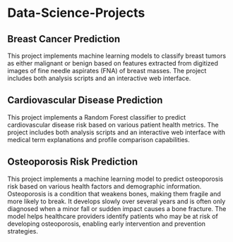 # Data-Science-Projects
## Breast Cancer Prediction
This project implements machine learning models to classify breast tumors as either malignant or benign based on features extracted from digitized images of fine needle aspirates (FNA) of breast masses. The project includes both analysis scripts and an interactive web interface.

## Cardiovascular Disease Prediction
This project implements a Random Forest classifier to predict cardiovascular disease risk based on various patient health metrics. The project includes both analysis scripts and an interactive web interface with medical term explanations and profile comparison capabilities.

## Osteoporosis Risk Prediction
This project implements a machine learning model to predict osteoporosis risk based on various health factors and demographic information. Osteoporosis is a condition that weakens bones, making them fragile and more likely to break. It develops slowly over several years and is often only diagnosed when a minor fall or sudden impact causes a bone fracture. The model helps healthcare providers identify patients who may be at risk of developing osteoporosis, enabling early intervention and prevention strategies.
